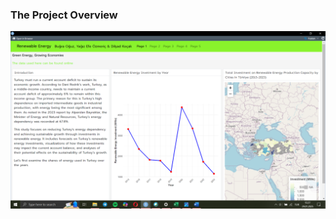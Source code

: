 ### The Project Overview
![The Project Overview](https://github.com/bugraoguz/econ413project/blob/main/Screenshot%20(916).png)
